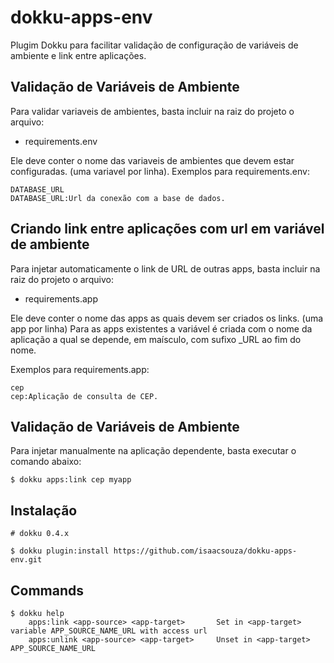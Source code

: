 # dokku-apps-env

Plugim Dokku para facilitar validação de configuração de variáveis de ambiente e link entre aplicações.

## Validação de Variáveis de Ambiente

Para validar variaveis de ambientes, basta incluir na raiz do projeto o arquivo:

- requirements.env 

Ele deve conter o nome das variaveis de ambientes que devem estar configuradas. (uma variavel por linha).
Exemplos para requirements.env:

```
DATABASE_URL
DATABASE_URL:Url da conexão com a base de dados.
```

## Criando link entre aplicações com url em variável de ambiente

Para injetar automaticamente o link de URL de outras apps, basta incluir na raiz do projeto o arquivo:

- requirements.app 

Ele deve conter o nome das apps as quais devem ser criados os links. (uma app por linha)
Para as apps existentes a variável é criada com o nome da aplicação a qual se depende, em maísculo, com sufixo _URL ao fim do nome.

Exemplos para requirements.app:

```
cep
cep:Aplicação de consulta de CEP.
```

## Validação de Variáveis de Ambiente

Para injetar manualmente na aplicação dependente, basta executar o comando abaixo:

```
$ dokku apps:link cep myapp
```

## Instalação

```shell
# dokku 0.4.x

$ dokku plugin:install https://github.com/isaacsouza/dokku-apps-env.git
```


## Commands
```
$ dokku help
    apps:link <app-source> <app-target>       Set in <app-target> variable APP_SOURCE_NAME_URL with access url
    apps:unlink <app-source> <app-target>     Unset in <app-target> APP_SOURCE_NAME_URL

```
